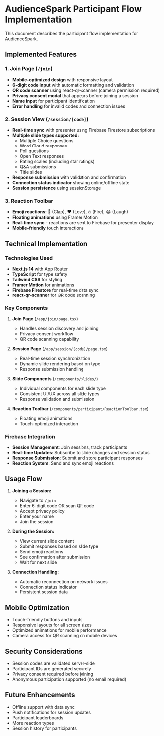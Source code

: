 # AudienceSpark Participant Flow Implementation

This document describes the participant flow implementation for AudienceSpark.

## Implemented Features

### 1. Join Page (`/join`)
- **Mobile-optimized design** with responsive layout
- **6-digit code input** with automatic formatting and validation
- **QR code scanner** using react-qr-scanner (camera permission required)
- **Privacy consent modal** that appears before joining a session
- **Name input** for participant identification
- **Error handling** for invalid codes and connection issues

### 2. Session View (`/session/[code]`)
- **Real-time sync** with presenter using Firebase Firestore subscriptions
- **Multiple slide types supported:**
  - Multiple Choice questions
  - Word Cloud responses
  - Poll questions
  - Open Text responses
  - Rating scales (including star ratings)
  - Q&A submissions
  - Title slides
- **Response submission** with validation and confirmation
- **Connection status indicator** showing online/offline state
- **Session persistence** using sessionStorage

### 3. Reaction Toolbar
- **Emoji reactions:** 👏 (Clap), ❤️ (Love), 🔥 (Fire), 😂 (Laugh)
- **Floating animations** using Framer Motion
- **Real-time sync** - reactions are sent to Firebase for presenter display
- **Mobile-friendly** touch interactions

## Technical Implementation

### Technologies Used
- **Next.js 14** with App Router
- **TypeScript** for type safety
- **Tailwind CSS** for styling
- **Framer Motion** for animations
- **Firebase Firestore** for real-time data sync
- **react-qr-scanner** for QR code scanning

### Key Components
1. **Join Page** (`/app/join/page.tsx`)
   - Handles session discovery and joining
   - Privacy consent workflow
   - QR code scanning capability

2. **Session Page** (`/app/session/[code]/page.tsx`)
   - Real-time session synchronization
   - Dynamic slide rendering based on type
   - Response submission handling

3. **Slide Components** (`/components/slides/`)
   - Individual components for each slide type
   - Consistent UI/UX across all slide types
   - Response validation and submission

4. **Reaction Toolbar** (`/components/participant/ReactionToolbar.tsx`)
   - Floating emoji animations
   - Touch-optimized interaction

### Firebase Integration
- **Session Management**: Join sessions, track participants
- **Real-time Updates**: Subscribe to slide changes and session status
- **Response Submission**: Submit and store participant responses
- **Reaction System**: Send and sync emoji reactions

## Usage Flow

1. **Joining a Session:**
   - Navigate to `/join`
   - Enter 6-digit code OR scan QR code
   - Accept privacy policy
   - Enter your name
   - Join the session

2. **During the Session:**
   - View current slide content
   - Submit responses based on slide type
   - Send emoji reactions
   - See confirmation after submission
   - Wait for next slide

3. **Connection Handling:**
   - Automatic reconnection on network issues
   - Connection status indicator
   - Persistent session data

## Mobile Optimization
- Touch-friendly buttons and inputs
- Responsive layouts for all screen sizes
- Optimized animations for mobile performance
- Camera access for QR scanning on mobile devices

## Security Considerations
- Session codes are validated server-side
- Participant IDs are generated securely
- Privacy consent required before joining
- Anonymous participation supported (no email required)

## Future Enhancements
- Offline support with data sync
- Push notifications for session updates
- Participant leaderboards
- More reaction types
- Session history for participants